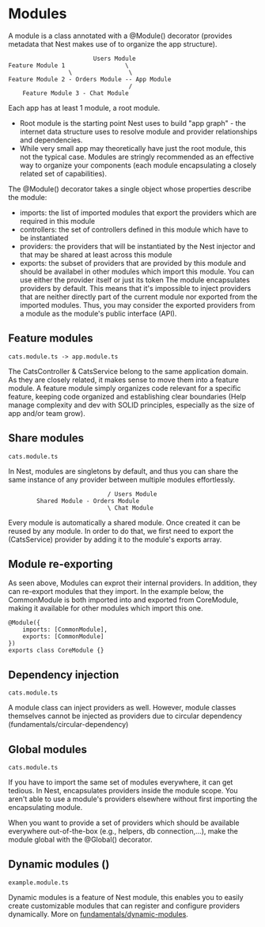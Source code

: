 # Modules

A module is a class annotated with a @Module() decorator (provides metadata that Nest makes use of to organize the app structure).

                            Users Module
    Feature Module 1                 \
                     \                \
    Feature Module 2 - Orders Module -- App Module
                                      /
        Feature Module 3 - Chat Module

Each app has at least 1 module, a root module.
- Root module is the starting point Nest uses to build "app graph" - the internet data structure uses to resolve module and provider relationships and dependencies.
- While very small app may theoretically have just the root module, this not the typical case.
Modules are stringly recommended as an effective way to organize your components (each module encapsulating a closely related set of capabilities).

The @Module() decorator takes a single object whose properties describe the module:
- imports: the list of imported modules that export the providers which are required in this module
- controllers: the set of controllers defined in this module which have to be instantiated
- providers: the providers that will be instantiated by the Nest injector and that may be shared at least across this module
- exports: the subset of providers that are provided by this module and should be availabel in other modules which import this module. You can use either the provider itself or just its token
The module encapsulates providers by default. This means that it's impossible to inject providers that are neither directly part of the current module nor exported from the imported modules. Thus, you may consider the exported providers from a module as the module's public interface (API).

## Feature modules

    cats.module.ts -> app.module.ts

The CatsController & CatsService belong to the same application domain. As they are closely related, it makes sense to move them into a feature module. A feature module simply organizes code relevant for a specific feature, keeping code organized and establishing clear boundaries (Help manage complexity and dev with SOLID principles, especially as the size of app and/or team grow).

## Share modules

    cats.module.ts

In Nest, modules are singletons by default, and thus you can share the same instance of any provider between multiple modules effortlessly.

                                / Users Module
            Shared Module - Orders Module
                                \ Chat Module

Every module is automatically a shared module. Once created it can be reused by any module. In order to do that, we first need to export the (CatsService) provider by adding it to the module's exports array.

## Module re-exporting

As seen above, Modules can exprot their internal providers. In addition, they can re-export modules that they import. In the example below, the CommonModule is both imported into and exported from CoreModule, making it available for other modules which import this one.

```TS
@Module({
    imports: [CommonModule],
    exports: [CommonModule]
})
exports class CoreModule {}
```

## Dependency injection

    cats.module.ts

A module class can inject providers as well. However, module classes themselves cannot be injected as providers due to circular dependency (fundamentals/circular-dependency)

## Global modules

    cats.module.ts

If you have to import the same set of modules everywhere, it can get tedious. In Nest, encapsulates providers inside the module scope. You aren't able to use a module's providers elsewhere without first importing the encapsulating module.

When you want to provide a set of providers which should be available everywhere out-of-the-box (e.g., helpers, db connection,...), make the module global with the @Global() decorator.


## Dynamic modules ()

    example.module.ts

Dynamic modules is a feature of Nest module, this enables you to easily create customizable modules that can register and configure providers dynamically. More on [fundamentals/dynamic-modules](https://docs.nestjs.com/fundamentals/dynamic-modules).
